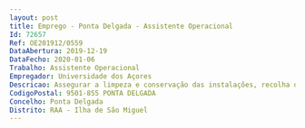 ```yaml
--- 
layout: post
title: Emprego - Ponta Delgada - Assistente Operacional
Id: 72657
Ref: OE201912/0559
DataAbertura: 2019-12-19
DataFecho: 2020-01-06
Trabalho: Assistente Operacional
Empregador: Universidade dos Açores
Descricao: Assegurar a limpeza e conservação das instalações, recolha de resíduos e limpeza dos contentores, realizar tarefas de arrumação e distribuição de roupas  executar outras tarefas simples, não especificadas, de caráter manual, exigindo principalmente esforço físico e conhecimentos práticos, sem prejuízo de desempenho de outras tarefas, iniciativas ou ações decididas no âmbito das atribuições e competências do sector de alojamento dos Serviços de Ação Social Escolar.
CodigoPostal: 9501-855 PONTA DELGADA
Concelho: Ponta Delgada
Distrito: RAA - Ilha de São Miguel
--- 
```


